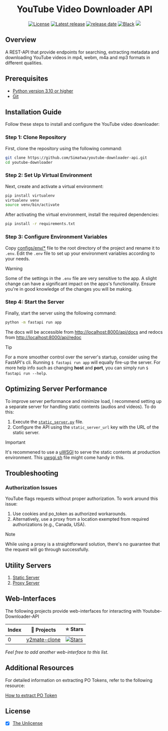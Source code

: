 <h1 align="center">YouTube Video Downloader API</h1>


<p align="center">
<a href="LICENSE"><img alt="License" src="https://img.shields.io/static/v1?logo=license&color=Blue&message=Unlicense&label=License"/></a>
<a href="https://github.com/Simatwa/youtube-video-downloader/releases"><img src="https://img.shields.io/github/v/release/Simatwa/youtube-video-downloader?label=Release&logo=github" alt="Latest release"></img></a>
<a href="https://github.com/Simatwa/youtube-video-downloader/releases"><img src="https://img.shields.io/github/release-date/Simatwa/youtube-video-downloader?label=Release date&logo=github" alt="release date"></img></a>
<a href="https://github.com/psf/black"><img alt="Black" src="https://img.shields.io/badge/code%20style-black-000000.svg"/></a>
<a href="https://hits.seeyoufarm.com"><img src="https://hits.seeyoufarm.com/api/count/incr/badge.svg?url=https%3A%2F%2Fgithub.com/Simatwa/youtube-video-downloader"/></a>
</p>


## Overview

A REST-API that provide endpoints for searching, extracting metadata and downloading YouTube videos in mp4, webm, m4a and mp3 formats in different qualities.

## Prerequisites

- [Python version 3.10 or higher](https://python.org)
- [Git](https://git-scm.com/)

## Installation Guide

Follow these steps to install and configure the YouTube video downloader:

### Step 1: Clone Repository

First, clone the repository using the following command:

```sh
git clone https://github.com/Simatwa/youtube-downloader-api.git
cd youtube-downloader
```

### Step 2: Set Up Virtual Environment

Next, create and activate a virtual environment:

```sh
pip install virtualenv
virtualenv venv
source venv/bin/activate
```

After activating the virtual environment, install the required dependencies:

```sh
pip install -r requirements.txt
```

### Step 3: Configure Environment Variables

Copy [configs/env/*](../configs/env/) file to the root directory of the project and rename it to `.env`. Edit the `.env` file to set up your environment variables according to your needs.

> [!WARNING]
> Some of the settings in the `.env` file are very sensitive to the app. A slight change can have a significant impact on the apps's functionality. Ensure you're in good knowledge of the changes you will be making.

### Step 4: Start the Server

Finally, start the server using the following command:

```sh
python -m fastapi run app
```

The docs will be accessible from  <http://localhost:8000/api/docs> and redocs from <http://localhost:8000/api/redoc>

> [!TIP]
> For a more smoother control over the server's startup, consider using the FastAPI's cli.
> Running `$ fastapi run app` will equally fire-up the server.
> For more help info such as changing **host** and **port**, you can simply run `$ fastapi run --help`.

## Optimizing Server Performance

To improve server performance and minimize load, I recommend setting up a separate server for handling static contents (audios and videos). To do this:

1. Execute the [`static_server.py`](servers/static_server.py) file.
2. Configure the API using the `static_server_url` key with the URL of the static server.

> [!IMPORTANT]
> It's recommened to use a [uWSGI](https://uwsgi-docs.readthedocs.io/en/latest/) to serve the static contents at production environment. This [uwsgi.sh](uwsgi.sh) file might come handy in this.

## Troubleshooting

### Authorization Issues

YouTube flags requests without proper authorization. To work around this issue:

1. Use cookies and po_token as authorized workarounds.
2. Alternatively, use a proxy from a location exempted from required authorizations (e.g., Canada, USA).

> [!NOTE]
> While using a proxy is a straightforward solution, there's no guarantee that the request will go through successfully.

## Utility Servers

1. [Static Server](../servers/static.py)
2. [Proxy Server](../servers/proxy.py)

## Web-Interfaces

The following projects provide web-interfaces for interacting with Youtube-Downloader-API

| Index  |  🎁 Projects  | ⭐ Stars                       |
|--------| ------------- |-------------------------------|
| 0      | [y2mate-clone](https://github.com/Simatwa/y2mate-clone) |  [![Stars](https://img.shields.io/github/stars/Simatwa/y2mate-clone?style=flat-square&labelColor=343b41)](https://github.com/Simatwa/y2mate-clone/stargazers) |

_Feel free to add another web-interface to this list._

## Additional Resources

For detailed information on extracting PO Tokens, refer to the following resource:

[How to extract PO Token](https://github.com/yt-dlp/yt-dlp/wiki/Extractors#po-token-guide)

## License

- [x] [The Unlicense](LICENSE)
